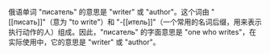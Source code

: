 俄语单词 "писатель" 的意思是 "writer" 或 "author"。这个词由 "[[писать]]"（意为 "to write"）和 "-[[итель]]"（一个常用的名词后缀，用来表示执行动作的人）组成。因此，"писатель" 的字面意思是 "one who writes"，在实际使用中，它的意思是 "writer" 或 "author"。